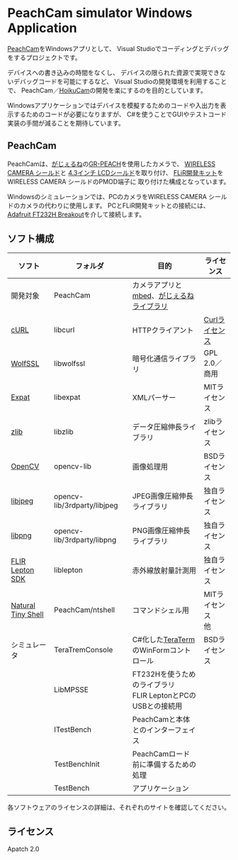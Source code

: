 # PeachCam simulator Windows Application

[PeachCam](https://github.com/h7ga40/PeachCam)をWindowsアプリとして、
Visual Studioでコーディングとデバッグをするプロジェクトです。

デバイスへの書き込みの時間をなくし、
デバイスの限られた資源で実現できないデバッグコードを可能にするなど、
Visual Studioの開発環境を利用することで、
PeachCam／[HoikuCam](https://github.com/h7ga40/PeachCam)の開発を楽にするのを目的としています。

Windowsアプリケーションではデバイスを模擬するためのコードや入出力を表示するためのコードが必要になりますが、
C#を使うことでGUIやテストコード実装の手間が減ることを期待しています。


## PeachCam

PeachCamは、[がじぇるね](http://gadget.renesas.com)の[GR-PEACH](http://gadget.renesas.com/ja/product/peach.html)を使用したカメラで、
[WIRELESS CAMERA シールド](https://www.core.co.jp/product/m2m/gr-peach/audio-camera.html)と
[4.3インチ LCDシールド](https://www.core.co.jp/product/m2m/gr-peach/gr-lcd.html)を取り付け、
[FLiR開発キット](https://www.switch-science.com/catalog/2107/)をWIRELESS CAMERA シールドのPMOD端子に
取り付けた構成となっています。

Windowsのシミュレーションでは、PCのカメラをWIRELESS CAMERA シールドのカメラの代わりに使用します。
PCとFLiR開発キットとの接続には、[Adafruit FT232H Breakout](https://www.adafruit.com/product/2264)を介して接続します。

## ソフト構成

|ソフト|フォルダ|目的|ライセンス|
|-|-|-|-|
|開発対象|PeachCam|カメラアプリと[mbed](https://www.mbed.com/)、[がじぇるねライブラリ](https://github.com/d-kato/mbed-gr-libs)||
|[cURL](https://curl.haxx.se/)|libcurl|HTTPクライアント|[Curlライセンス](https://github.com/curl/curl/blob/master/COPYING)|
|[WolfSSL](https://www.wolfssl.com/)|libwolfssl|暗号化通信ライブラリ|GPL 2.0／商用|
|[Expat](https://libexpat.github.io/)|libexpat|XMLパーサー|MITライセンス|
|[zlib](https://www.zlib.net/)|libzlib|データ圧縮伸長ライブラリ|zlibライセンス|
|[OpenCV](https://opencv.org/)|opencv-lib|画像処理用|BSDライセンス|
|[libjpeg](http://www.ijg.org/)|opencv-lib/3rdparty/libjpeg|JPEG画像圧縮伸長ライブラリ|独自ライセンス|
|[libpng](http://www.libpng.org/pub/png/libpng.html)|opencv-lib/3rdparty/libpng|PNG画像圧縮伸長ライブラリ|独自ライセンス|
|[FLIR Lepton SDK](https://lepton.flir.com/software-sdk/)|liblepton|赤外線放射量計測用|独自ライセンス|
|[Natural Tiny Shell](https://www.cubeatsystems.com/ntshell/)|PeachCam/ntshell|コマンドシェル用|MITライセンス<br/>他|
|シミュレータ|TeraTremConsole|C#化した[TeraTerm](https://ja.osdn.net/projects/ttssh2/)のWinFormコントロール|BSDライセンス|
||LibMPSSE|FT232Hを使うためのライブラリ<br/>FLIR LeptonとPCのUSBとの接続用||
||ITestBench|PeachCamと本体とのインターフェイス||
||TestBenchInit|PeachCamロード前に準備するための処理||
||TestBench|アプリケーション||

各ソフトウェアのライセンスの詳細は、それぞれのサイトを確認してください。

## ライセンス

Apatch 2.0
